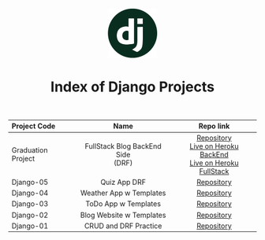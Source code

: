 <p align="center"> 
    <img src='django-logo.png' height=100>
    <h1 align="center">Index of Django Projects</h1>
</p> 
<br/>

  | Project Code | Name | Repo link                                                      |
  |:--------------|:--------------:|:--------------------------------------------------------------:|
  |Graduation Project|FullStack Blog BackEnd Side<br/>(DRF)| [Repository](https://github.com/raymondaksu/Graduation_BackEnd)<br/>[Live on Heroku BackEnd](https://fs-blogapp-django.herokuapp.com/)<br/>[Live on Heroku FullStack](https://fs-blogapp.herokuapp.com/)|  
  |Django-05| Quiz App DRF | [Repository](https://github.com/raymondaksu/Project-026-Quiz-App-Django-05/tree/master/src)     |                                     
  |Django-04| Weather App w Templates | [Repository](https://github.com/raymondaksu/Project-025-Weather-App-Django-04)       |                                     
  |Django-03| ToDo App w Templates | [Repository](https://github.com/raymondaksu/Project-024-ToDo-App-Django-03)|                                     
  |Django-02| Blog Website w Templates | [Repository](https://github.com/raymondaksu/Project-023-Blog-Website-Django-02)  |                                     
  |Django-01| CRUD and DRF Practice | [Repository](https://github.com/raymondaksu/Project-022-CRUD-and-REST-Practice-Django-01) |   
